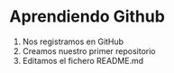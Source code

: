 # Aprendiendo Github

1. Nos registramos en GitHub
2. Creamos nuestro primer repositorio
3. Editamos el fichero README.md

